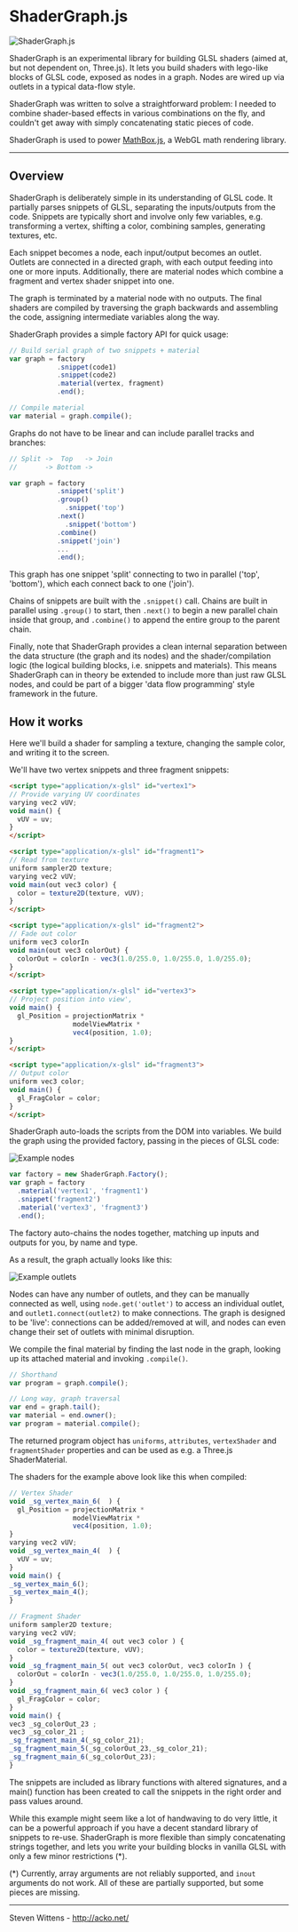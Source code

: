 ShaderGraph.js
==========

![ShaderGraph.js](https://raw.github.com/unconed/ShaderGraph.js/master/misc/nodes.png)

ShaderGraph is an experimental library for building GLSL shaders (aimed at, but not dependent on, Three.js). It lets you build shaders with lego-like blocks of GLSL code, exposed as nodes in a graph. Nodes are wired up via outlets in a typical data-flow style.

ShaderGraph was written to solve a straightforward problem: I needed to combine shader-based effects in various combinations on the fly, and couldn't get away with simply concatenating static pieces of code.

ShaderGraph is used to power [MathBox.js](https://github.com/unconed/MathBox.js), a WebGL math rendering library.

---

Overview
--------

ShaderGraph is deliberately simple in its understanding of GLSL code. It partially parses snippets of GLSL, separating the inputs/outputs from the code. Snippets are typically short and involve only few variables, e.g. transforming a vertex, shifting a color, combining samples, generating textures, etc.

Each snippet becomes a node, each input/output becomes an outlet. Outlets are connected in a directed graph, with each output feeding into one or more inputs. Additionally, there are material nodes which combine a fragment and vertex shader snippet into one.

The graph is terminated by a material node with no outputs. The final shaders are compiled by traversing the graph backwards and assembling the code, assigning intermediate variables along the way.

ShaderGraph provides a simple factory API for quick usage:
```javascript
// Build serial graph of two snippets + material
var graph = factory
            .snippet(code1)
            .snippet(code2)
            .material(vertex, fragment)
            .end();

// Compile material
var material = graph.compile();
```

Graphs do not have to be linear and can include parallel tracks and branches:

```javascript
// Split ->  Top   -> Join
//       -> Bottom ->

var graph = factory
            .snippet('split')
            .group()
              .snippet('top')
            .next()
              .snippet('bottom')
            .combine()
            .snippet('join')
            ...
            .end();
```

This graph has one snippet 'split' connecting to two in parallel ('top', 'bottom'), which each connect back to one ('join').

Chains of snippets are built with the `.snippet()` call. Chains are built in parallel using `.group()` to start, then `.next()` to begin a new parallel chain inside that group, and `.combine()` to append the entire group to the parent chain.

Finally, note that ShaderGraph provides a clean internal separation between the data structure (the graph and its nodes) and the shader/compilation logic (the logical building blocks, i.e. snippets and materials). This means ShaderGraph can in theory be extended to include more than just raw GLSL nodes, and could be part of a bigger 'data flow programming' style framework in the future.

How it works
-------
Here we'll build a shader for sampling a texture, changing the sample color, and writing it to the screen.

We'll have two vertex snippets and three fragment snippets:

```html
<script type="application/x-glsl" id="vertex1">
// Provide varying UV coordinates
varying vec2 vUV;
void main() {
  vUV = uv;
}
</script>

<script type="application/x-glsl" id="fragment1">
// Read from texture
uniform sampler2D texture;
varying vec2 vUV;
void main(out vec3 color) {
  color = texture2D(texture, vUV);
}
</script>

<script type="application/x-glsl" id="fragment2">
// Fade out color
uniform vec3 colorIn
void main(out vec3 colorOut) {
  colorOut = colorIn - vec3(1.0/255.0, 1.0/255.0, 1.0/255.0);
}
</script>

<script type="application/x-glsl" id="vertex3">
// Project position into view',
void main() {
  gl_Position = projectionMatrix *
                modelViewMatrix *
                vec4(position, 1.0);
}
</script>

<script type="application/x-glsl" id="fragment3">
// Output color
uniform vec3 color;
void main() {
  gl_FragColor = color;
}
</script>
```

ShaderGraph auto-loads the scripts from the DOM into variables. We build the graph using the provided factory, passing in the pieces of GLSL code:

![Example nodes](https://raw.github.com/unconed/ShaderGraph.js/master/misc/nodes.png)

```javascript
var factory = new ShaderGraph.Factory();
var graph = factory
  .material('vertex1', 'fragment1')
  .snippet('fragment2')
  .material('vertex3', 'fragment3')
  .end();
```

The factory auto-chains the nodes together, matching up inputs and outputs for you, by name and type.

As a result, the graph actually looks like this:

![Example outlets](https://raw.github.com/unconed/ShaderGraph.js/master/misc/outlets.png)

Nodes can have any number of outlets, and they can be manually connected as well, using `node.get('outlet')` to access an individual outlet, and `outlet1.connect(outlet2)` to make connections. The graph is designed to be 'live': connections can be added/removed at will, and nodes can even change their set of outlets with minimal disruption.

We compile the final material by finding the last node in the graph, looking up its attached material and invoking `.compile()`.

```javascript
// Shorthand
var program = graph.compile();

// Long way, graph traversal
var end = graph.tail();
var material = end.owner();
var program = material.compile();
```

The returned program object has `uniforms`, `attributes`, `vertexShader` and `fragmentShader` properties and can be used as e.g. a Three.js ShaderMaterial.

The shaders for the example above look like this when compiled:
```javascript
// Vertex Shader
void _sg_vertex_main_6(  ) {
  gl_Position = projectionMatrix *
                modelViewMatrix *
                vec4(position, 1.0);
}
varying vec2 vUV;
void _sg_vertex_main_4(  ) {
  vUV = uv;
}
void main() {
_sg_vertex_main_6();
_sg_vertex_main_4();
}
```

```javascript
// Fragment Shader
uniform sampler2D texture;
varying vec2 vUV;
void _sg_fragment_main_4( out vec3 color ) {
  color = texture2D(texture, vUV);
}
void _sg_fragment_main_5( out vec3 colorOut, vec3 colorIn ) {
  colorOut = colorIn - vec3(1.0/255.0, 1.0/255.0, 1.0/255.0);
}
void _sg_fragment_main_6( vec3 color ) {
  gl_FragColor = color;
}
void main() {
vec3 _sg_colorOut_23 ;
vec3 _sg_color_21 ;
_sg_fragment_main_4(_sg_color_21);
_sg_fragment_main_5(_sg_colorOut_23,_sg_color_21);
_sg_fragment_main_6(_sg_colorOut_23);
}
```

The snippets are included as library functions with altered signatures, and a main() function has been created to call the snippets in the right order and pass values around.

While this example might seem like a lot of handwaving to do very little, it can be a powerful approach if you have a decent standard library of snippets to re-use. ShaderGraph is more flexible than simply concatenating strings together, and lets you write your building blocks in vanilla GLSL with only a few minor restrictions (*).

(*) Currently, array arguments are not reliably supported, and `inout` arguments do not work. All of these are partially supported, but some pieces are missing.

* * *

Steven Wittens - http://acko.net/
